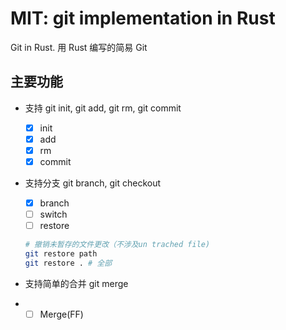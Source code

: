 # MIT: git implementation in Rust

Git in Rust. 用 Rust 编写的简易 Git

## 主要功能

-   支持 git init, git add, git rm, git commit

    -   [x] init
    -   [x] add
    -   [x] rm
    -   [x] commit

- 支持分支 git branch, git checkout

  -   [x] branch
  -   [ ] switch
  -   [ ] restore

  ```bash
  # 撤销未暂存的文件更改（不涉及un trached file)
  git restore path
  git restore . # 全部
  ```

  

-   支持简单的合并 git merge

-   -   [ ] Merge(FF)
